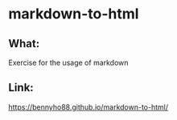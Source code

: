 # markdown-to-html

## What:

Exercise for the usage of markdown

## Link:

https://bennyho88.github.io/markdown-to-html/

